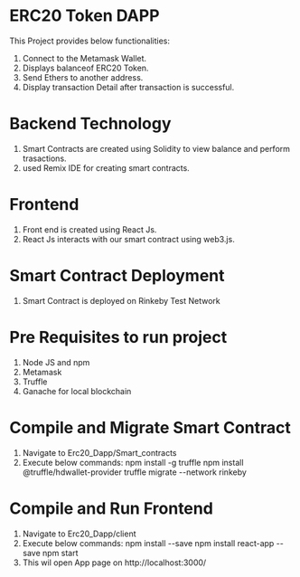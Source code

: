 # ERC20 Token DAPP

This Project provides below functionalities:

1. Connect to the Metamask Wallet.
2. Displays balanceof ERC20 Token.
3. Send Ethers to another address.
4. Display transaction Detail after transaction is successful.

# Backend Technology

1. Smart Contracts are created using Solidity to view balance and perform trasactions.
2. used Remix IDE for creating smart contracts.

# Frontend

1. Front end is created using React Js.
2. React Js interacts with our smart contract using web3.js.

# Smart Contract Deployment

1. Smart Contract is deployed on Rinkeby Test Network

# Pre Requisites to run project

1. Node JS and npm
2. Metamask
3. Truffle
4. Ganache for local blockchain

# Compile and Migrate Smart Contract

1. Navigate to Erc20_Dapp/Smart_contracts
2. Execute below commands:
   npm install -g truffle
   npm install @truffle/hdwallet-provider
   truffle migrate --network rinkeby

# Compile and Run Frontend

1. Navigate to Erc20_Dapp/client
2. Execute below commands:
   npm install --save
   npm install react-app --save
   npm start
3. This wil open App page on http://localhost:3000/
